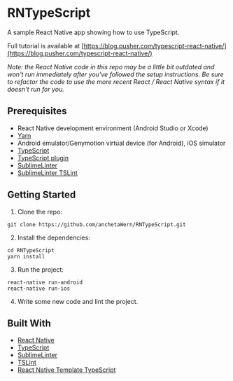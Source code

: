 # RNTypeScript
A sample React Native app showing how to use TypeScript.

Full tutorial is available at [https://blog.pusher.com/typescript-react-native/](https://blog.pusher.com/typescript-react-native/)

*Note: the React Native code in this repo may be a little bit outdated and won't run immediately after you've followed the setup instructions. Be sure to refactor the code to use the more recent React / React Native syntax if it doesn't run for you.*

## Prerequisites

-   React Native development environment (Android Studio or Xcode)
-   [Yarn](https://yarnpkg.com)
-   Android emulator/Genymotion virtual device (for Android), iOS simulator
-   [TypeScript](https://www.typescriptlang.org/)
-   [TypeScript plugin](https://packagecontrol.io/packages/TypeScript)
-   [SublimeLinter](https://github.com/SublimeLinter/SublimeLinter)
-   [SublimeLinter TSLint](https://github.com/SublimeLinter/SublimeLinter-tslint)


## Getting Started

1.  Clone the repo:

```
git clone https://github.com/anchetaWern/RNTypeScript.git
```

2.  Install the dependencies:

```
cd RNTypeScript
yarn install
```

3. Run the project:

```
react-native run-android
react-native run-ios
```

4. Write some new code and lint the project.


## Built With

- [React Native](https://facebook.github.io/react-native/)
- [TypeScript](https://www.typescriptlang.org/)
- [SublimeLinter](http://www.sublimelinter.com/en/stable/)
- [TSLint](https://github.com/palantir/tslint)
- [React Native Template TypeScript](https://github.com/emin93/react-native-template-typescript)

